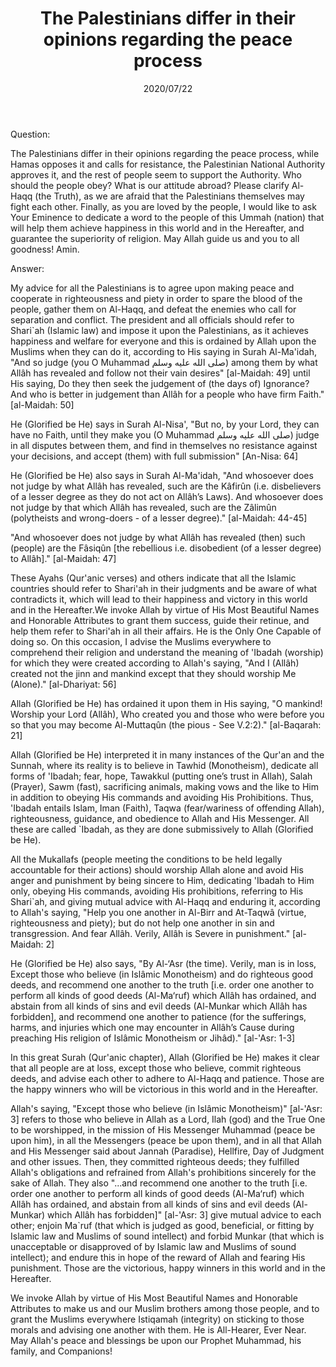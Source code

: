 ﻿---
layout: post
title: "The Palestinians differ in their opinions regarding the peace process"
publisher: "alsalafiyyah@icloud.com"
source: "Majmu' Fatawa wa Maqalat 8/-"
category: ["rulership", palestine]
hijri: Dhul-Qa'dah 31, 1441 AH
date: 2020/07/22
shaykhs: Shaykh Ibn Baz
---

Question: 

The Palestinians differ in their opinions regarding the peace process, while Hamas opposes it and calls for resistance, the Palestinian National Authority approves it, and the rest of people seem to support the Authority. Who should the people obey? What is our attitude abroad? Please clarify Al-Haqq (the Truth), as we are afraid that the Palestinians themselves may fight each other. Finally, as you are loved by the people, I would like to ask Your Eminence to dedicate a word to the people of this Ummah (nation) that will help them achieve happiness in this world and in the Hereafter, and guarantee the superiority of religion. May Allah guide us and you to all goodness! Amin.

Answer: 

My advice for all the Palestinians is to agree upon making peace and cooperate in righteousness and piety in order to spare the blood of the people, gather them on Al-Haqq, and defeat the enemies who call for separation and conflict. The president and all officials should refer to Shari`ah (Islamic law) and impose it upon the Palestinians, as it achieves happiness and welfare for everyone and this is ordained by Allah upon the Muslims when they can do it, according to His saying in Surah Al-Ma'idah, "And so judge (you O Muhammad صلى الله عليه وسلم) among them by what Allâh has revealed and follow not their vain desires" [al-Maidah: 49] until His saying, Do they then seek the judgement of (the days of) Ignorance? And who is better in judgement than Allâh for a people who have firm Faith." [al-Maidah: 50]

He (Glorified be He) says in Surah Al-Nisa', "But no, by your Lord, they can have no Faith, until they make you (O Muhammad صلى الله عليه وسلم) judge in all disputes between them, and find in themselves no resistance against your decisions, and accept (them) with full submission" [An-Nisa: 64] 

He (Glorified be He) also says in Surah Al-Ma'idah, "And whosoever does not judge by what Allâh has revealed, such are the Kâfirûn (i.e. disbelievers of a lesser degree as they do not act on Allâh’s Laws). And whosoever does not judge by that which Allâh has revealed, such are the Zâlimûn (polytheists and wrong-doers - of a lesser degree)." [al-Maidah: 44-45]

"And whosoever does not judge by what Allâh has revealed (then) such (people) are the Fâsiqûn [the rebellious i.e. disobedient (of a lesser degree) to Allâh]." [al-Maidah: 47]

These Ayahs (Qur'anic verses) and others indicate that all the Islamic countries should refer to Shari'ah in their judgments and be aware of what contradicts it, which will lead to their happiness and victory in this world and in the Hereafter.We invoke Allah by virtue of His Most Beautiful Names and Honorable Attributes to grant them success, guide their retinue, and help them refer to Shari'ah in all their affairs. He is the Only One Capable of doing so. On this occasion, I advise the Muslims everywhere to comprehend their religion and understand the meaning of 'Ibadah (worship) for which they were created according to Allah's saying, "And I (Allâh) created not the jinn and mankind except that they should worship Me (Alone)." [al-Dhariyat: 56] 

Allah (Glorified be He) has ordained it upon them in His saying, "O mankind! Worship your Lord (Allâh), Who created you and those who were before you so that you may become Al-Muttaqûn (the pious - See V.2:2)." [al-Baqarah: 21] 

Allah (Glorified be He) interpreted it in many instances of the Qur'an and the Sunnah, where its reality is to believe in Tawhid (Monotheism), dedicate all forms of 'Ibadah; fear, hope, Tawakkul (putting one’s trust in Allah), Salah (Prayer), Sawm (fast), sacrificing animals, making vows and the like to Him in addition to obeying His commands and avoiding His Prohibitions. Thus, 'Ibadah entails Islam, Iman (Faith), Taqwa (fear/wariness of offending Allah), righteousness, guidance, and obedience to Allah and His Messenger. All these are called `Ibadah, as they are done submissively to Allah (Glorified be He).

All the Mukallafs (people meeting the conditions to be held legally accountable for their actions) should worship Allah alone and avoid His anger and punishment by being sincere to Him, dedicating 'Ibadah to Him only, obeying His commands, avoiding His prohibitions, referring to His Shari`ah, and giving mutual advice with Al-Haqq and enduring it, according to Allah's saying, "Help you one another in Al-Birr and At-Taqwâ (virtue, righteousness and piety); but do not help one another in sin and transgression. And fear Allâh. Verily, Allâh is Severe in punishment." [al-Maidah: 2] 

He (Glorified be He) also says, "By Al-‘Asr (the time). Verily, man is in loss, Except those who believe (in Islâmic Monotheism) and do righteous good deeds, and recommend one another to the truth [i.e. order one another to perform all kinds of good deeds (Al-Ma‘ruf) which Allâh has ordained, and abstain from all kinds of sins and evil deeds (Al-Munkar which Allâh has forbidden], and recommend one another to patience (for the sufferings, harms, and injuries which one may encounter in Allâh’s Cause during preaching His religion of Islâmic Monotheism or Jihâd)." [al-'Asr: 1-3]

In this great Surah (Qur'anic chapter), Allah (Glorified be He) makes it clear that all people are at loss, except those who believe, commit righteous deeds, and advise each other to adhere to Al-Haqq and patience. Those are the happy winners who will be victorious in this world and in the Hereafter.

Allah's saying, "Except those who believe (in Islâmic Monotheism)" [al-'Asr: 3] refers to those who believe in Allah as a Lord, Ilah (god) and the True One to be worshipped, in the mission of His Messenger Muhammad (peace be upon him), in all the Messengers (peace be upon them), and in all that Allah and His Messenger said about Jannah (Paradise), Hellfire, Day of Judgment and other issues. Then, they committed righteous deeds; they fulfilled Allah's obligations and refrained from Allah's prohibitions sincerely for the sake of Allah. They also "...and recommend one another to the truth [i.e. order one another to perform all kinds of good deeds (Al-Ma‘ruf) which Allâh has ordained, and abstain from all kinds of sins and evil deeds (Al-Munkar) which Allâh has forbidden]" [al-'Asr: 3] give mutual advice to each other; enjoin Ma`ruf (that which is judged as good, beneficial, or fitting by Islamic law and Muslims of sound intellect) and forbid Munkar (that which is unacceptable or disapproved of by Islamic law and Muslims of sound intellect); and endure this in hope of the reward of Allah and fearing His punishment. Those are the victorious, happy winners in this world and in the Hereafter.

We invoke Allah by virtue of His Most Beautiful Names and Honorable Attributes to make us and our Muslim brothers among those people, and to grant the Muslims everywhere Istiqamah (integrity) on sticking to those morals and advising one another with them. He is All-Hearer, Ever Near. May Allah's peace and blessings be upon our Prophet Muhammad, his family, and Companions!

